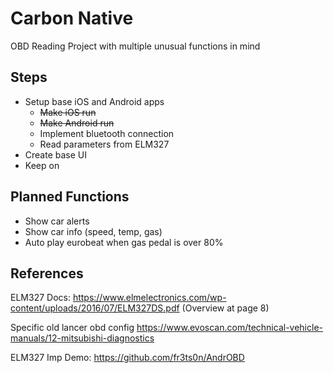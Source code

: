 # Carbon Native
OBD Reading Project with multiple unusual functions in mind

## Steps
- Setup base iOS and Android apps
  - <s>Make iOS run
  - Make Android run</s>
  - Implement bluetooth connection
  - Read parameters from ELM327
- Create base UI
- Keep on

## Planned Functions
- Show car alerts
- Show car info (speed, temp, gas)
- Auto play eurobeat when gas pedal is over 80%

## References
ELM327 Docs: https://www.elmelectronics.com/wp-content/uploads/2016/07/ELM327DS.pdf (Overview at page 8)

Specific old lancer obd config https://www.evoscan.com/technical-vehicle-manuals/12-mitsubishi-diagnostics

ELM327 Imp Demo: https://github.com/fr3ts0n/AndrOBD
